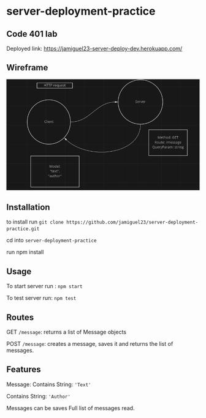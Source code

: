# server-deployment-practice

## Code 401 lab

Deployed link: https://jamiguel23-server-deploy-dev.herokuapp.com/ 

## Wireframe

  ![wireframe](lab1wireframe.PNG)

## Installation
to install run `git clone https://github.com/jamiguel23/server-deployment-practice.git`

cd into `server-deployment-practice`

run npm install

## Usage
To start server run : `npm start`

To test server run: `npm test`

## Routes
GET `/message`: returns a list of Message objects

POST `/message`: creates a message, saves it and returns the list of messages.

## Features
Message:
Contains String: `'Text'`

Contains String: `'Author'`

Messages can be saves
Full list of messages read.
